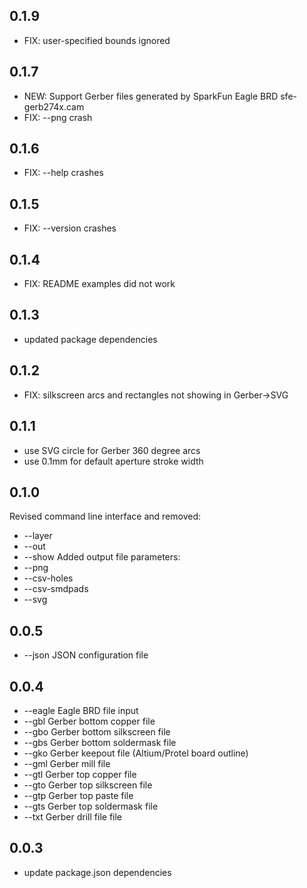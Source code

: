 0.1.9
-----
* FIX: user-specified bounds ignored

0.1.7
-----
* NEW: Support Gerber files generated by SparkFun Eagle BRD sfe-gerb274x.cam 
* FIX: --png crash

0.1.6
-----
* FIX: --help crashes

0.1.5
-----
* FIX: --version crashes

0.1.4
-----
* FIX: README examples did not work

0.1.3
-----
* updated package dependencies

0.1.2
-----
* FIX: silkscreen arcs and rectangles not showing in Gerber->SVG

0.1.1
-----
* use SVG circle for Gerber 360 degree arcs
* use 0.1mm for default aperture stroke width

0.1.0
-----
Revised command line interface and removed:
* --layer
* --out
* --show
Added output file parameters:
* --png
* --csv-holes
* --csv-smdpads
* --svg

0.0.5
-----
* --json JSON configuration file

0.0.4
-----
* --eagle Eagle BRD file input
* --gbl  Gerber bottom copper file
* --gbo  Gerber bottom silkscreen file
* --gbs  Gerber bottom soldermask file
* --gko  Gerber keepout file (Altium/Protel board outline)
* --gml  Gerber mill file
* --gtl  Gerber top copper file
* --gto  Gerber top silkscreen file
* --gtp  Gerber top paste file
* --gts  Gerber top soldermask file
* --txt  Gerber drill file file

0.0.3
-----
* update package.json dependencies
